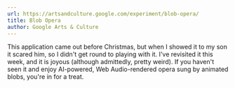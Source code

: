 ```yaml
---
url: https://artsandculture.google.com/experiment/blob-opera/
title: Blob Opera
author: Google Arts & Culture
---
```


This application came out before Christmas, but when I showed it to my son it scared him, so I didn't get round to playing with it. I've revisited it this week, and it is joyous (although admittedly, pretty weird). If you haven't seen it and enjoy AI-powered, Web Audio-rendered opera sung by animated blobs, you're in for a treat.
